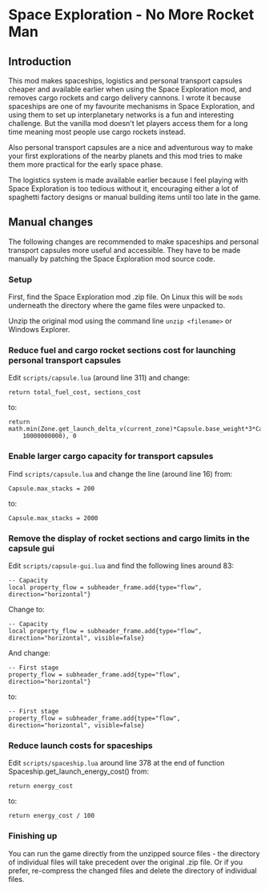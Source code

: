 Space Exploration - No More Rocket Man
======================================

Introduction
------------

This mod makes spaceships, logistics and personal transport capsules cheaper and available earlier when using the Space Exploration mod, and removes cargo rockets and cargo delivery cannons. I wrote it because spaceships are one of my favourite
mechanisms in Space Exploration, and using them to set up interplanetary networks is a fun and interesting challenge. But the
vanilla mod doesn't let players access them for a long time meaning most people use cargo rockets instead.

Also personal transport capsules are a nice and adventurous way to make your first explorations of the nearby planets and
this mod tries to make them more practical for the early space phase.

The logistics system is made available earlier because I feel playing with Space Exploration is too tedious
without it, encouraging either a lot of spaghetti factory designs or manual building items until too late in the game.

Manual changes
--------------

The following changes are recommended to make spaceships and personal transport capsules more useful and accessible. They have to be made manually by patching the Space Exploration mod source code.

### Setup

First, find the Space Exploration mod .zip file.
On Linux this will be `mods` underneath the directory where the game files were unpacked to.

Unzip the original mod using the command line `unzip <filename>` or Windows Explorer.

### Reduce fuel and cargo rocket sections cost for launching personal transport capsules

Edit `scripts/capsule.lua` (around line 311) and change:

    return total_fuel_cost, sections_cost

to:

    return math.min(Zone.get_launch_delta_v(current_zone)*Capsule.base_weight*3*Capsule.hop_fuel_cost_energy_coefficient,
        10000000000), 0

### Enable larger cargo capacity for transport capsules

Find `scripts/capsule.lua` and change the line (around line 16) from:

    Capsule.max_stacks = 200

to:

    Capsule.max_stacks = 2000

### Remove the display of rocket sections and cargo limits in the capsule gui

Edit `scripts/capsule-gui.lua` and find the following lines around 83:

    -- Capacity
    local property_flow = subheader_frame.add{type="flow", direction="horizontal"}

Change to:

    -- Capacity
    local property_flow = subheader_frame.add{type="flow", direction="horizontal", visible=false}

And change:

    -- First stage
    property_flow = subheader_frame.add{type="flow", direction="horizontal"}

to:

    -- First stage
    property_flow = subheader_frame.add{type="flow", direction="horizontal", visible=false}

### Reduce launch costs for spaceships

Edit ``scripts/spaceship.lua`` around line 378 at the end of function Spaceship.get_launch_energy_cost() from:

    return energy_cost

to:

    return energy_cost / 100

### Finishing up

You can run the game directly from the unzipped source files - the directory of individual files will take precedent over the original .zip file. Or if you prefer, re-compress the changed files and delete the directory of individual files.
